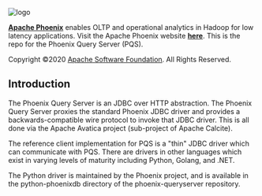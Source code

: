 <!--
Licensed to the Apache Software Foundation (ASF) under one or more
contributor license agreements.  See the NOTICE file distributed with
this work for additional information regarding copyright ownership.
The ASF licenses this file to You under the Apache License, Version 2.0
(the "License"); you may not use this file except in compliance with
the License.  You may obtain a copy of the License at

http://www.apache.org/licenses/LICENSE-2.0

Unless required by applicable law or agreed to in writing, software
distributed under the License is distributed on an "AS IS" BASIS,
WITHOUT WARRANTIES OR CONDITIONS OF ANY KIND, either express or implied.
See the License for the specific language governing permissions and
limitations under the License.
-->

![logo](https://phoenix.apache.org/images/phoenix-logo-small.png)

<b>[Apache Phoenix](http://phoenix.apache.org/)</b> enables OLTP and operational analytics in Hadoop for low latency applications. Visit the Apache Phoenix website <b>[here](http://phoenix.apache.org/)</b>. This is the repo for the Phoenix Query Server (PQS).

Copyright ©2020 [Apache Software Foundation](http://www.apache.org/). All Rights Reserved.

## Introduction

The Phoenix Query Server is an JDBC over HTTP abstraction. The Phoenix Query Server proxies the standard
Phoenix JDBC driver and provides a backwards-compatible wire protocol to invoke that JDBC driver. This is
all done via the Apache Avatica project (sub-project of Apache Calcite).

The reference client implementation for PQS is a "thin" JDBC driver which can communicate with PQS. There
are drivers in other languages which exist in varying levels of maturity including Python, Golang, and .NET.

The Python driver is maintained by the Phoenix project, and is available in the python-phoenixdb
directory of the phoenix-queryserver repository.